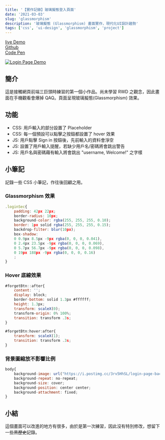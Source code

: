 ```yaml
---
title: '【實作記錄】玻璃擬態登入頁面'
date: '2021-03-03'
slug: 'glassmorphism'
description: '玻璃擬態 (Glassmorphism) 畫面實作，現代化UI設計趨勢'
tags: ['css', 'ui-design', 'glassmorphism', 'project']
---
```


[live Demo](https://winnie0609.github.io/glassmorphism-login-page/login.html)  
[Github](https://github.com/Winnie0609/glassmorphism-login-page)  
[Code Pen](https://codepen.io/huiniong/full/mdOKYyG)

[![Login Page Demo](https://i.imgur.com/0GnjbUc.gif)](https://i.imgur.com/0GnjbUc.gif)

## 簡介

這是接觸網頁前端三巨頭時練習的第一個小作品。尚未學習 RWD 之觀念，因此畫面在手機觀看會爆掉 QAQ。頁面呈現玻璃擬態(Glassmorphism) 效果。

## 功能

- CSS: 用戶輸入的部分設置了 Placeholder
- CSS: 每一個預設可以點擊之按鈕都設置了 hover 效果
- JS: 用戶點擊 Sign in 按鈕後，先前輸入的資料會淨空
- JS: 設置了用戶輸入提醒，若缺少用戶名/密碼將會跳出警告
- JS: 用戶名與密碼藉有輸入將會跳出 "username, Welcome!" 之字樣

## 小筆記

記錄一些 CSS 小筆記，作往後回顧之用。

### Glassmorphism 效果

```js
.loginSec{
    padding: 42px 22px;
    border-radius: 10px;
    background-color: rgba(255, 255, 255, 0.10);
    border: 1px solid rgba(255, 255, 255, 0.15);
    backdrop-filter: blur(10px);
    box-shadow:
    0 0.9px 8.5px -9px rgba(0, 0, 0, 0.041),
    0 2.4px 23.5px -9px rgba(0, 0, 0, 0.069),
    0 5.7px 56.7px -9px rgba(0, 0, 0, 0.098),
    0 19px 188px -9px rgba(0, 0, 0, 0.16)
    ;
}
```

### Hover 底線效果

```js
#forgetBtn::after{
    content: '';
    display: block;
    border-bottom: solid 1.3px #ffffff;
    height: 1.3px;
    transform: scaleX(0);
    transform-origin: 0% 100%;
    transition: transform .3s;
}

#forgetBtn:hover:after{
    transform: scaleX(1);
    transition: transform .3s;
}
```

### 背景圖縮放不影響比例

```js
body{
    background-image: url("https://i.postimg.cc/3rv5HhSL/login-page-background.png");
    background-repeat: no-repeat;
    background-size: cover;
    background-position: center center;
    background-attachment: fixed;
}
```

## 小結

這個畫面可以改進的地方有很多，由於是第一次練習，因此沒有特別修改，想留下一些~~黑歷史~~記錄。
